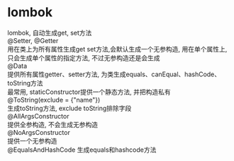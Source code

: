 # lombok
lombok, 自动生成get, set方法<br>
@Setter, @Getter<br>
用在类上为所有属性生成get set方法,会默认生成一个无参构造, 用在单个属性上,只会生成单个属性的指定方法, 不过无参构造还是会生成<br>
@Data<br>
提供所有属性getter、setter方法, 为类生成equals、canEqual、hashCode、toString方法<br>
最常用, staticConstructor提供一个静态方法, 并把构造私有<br>
@ToString(exclude = {"name"})<br>
生成toString方法, exclude toString排除字段<br>
@AllArgsConstructor<br>
提供全参构造, 不会生成无参构造<br>
@NoArgsConstructor<br>
提供一个无参构造<br>
@EqualsAndHashCode
生成equals和hashcode方法

